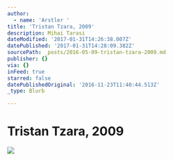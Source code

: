 ```yaml
---
author:
  - name: 'Arstler '
title: 'Tristan Tzara, 2009'
description: Mihai Tarasi
dateModified: '2017-01-31T14:26:38.007Z'
datePublished: '2017-01-31T14:28:09.382Z'
sourcePath: _posts/2016-05-09-tristan-tzara-2009.md
publisher: {}
via: {}
inFeed: true
starred: false
datePublishedOriginal: '2016-11-23T11:40:44.513Z'
_type: Blurb

---
```

# Tristan Tzara, 2009
![](https://the-grid-user-content.s3-us-west-2.amazonaws.com/283f47fa-349d-4ea3-9cb2-cc1ebc70669c.jpg)